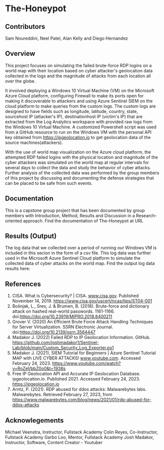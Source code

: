 # The-Honeypot

## Contributors
Sam Noureddini, Neel Patel, Alan Kelly and Diego Hernandez

## Overview
This project focuses on simulating the failed brute-force RDP logins on a world map with their location based on cyber attacker's geolocation data collected in the logs and the magnitude of attacks from each location all over the globe. 

It involved deploying a Windows 10 Virtual Machine (VM) on the Microsoft Azure Cloud platform, configuring Firewall to make its ports open for making it discoverable to attackers and using Azure Sentinel SIEM on the cloud platform to make queries from the custom logs. The custom logs are designed to have fields such as longitude, latitude, country, state, sourcehost IP (attacker's IP), destinationhost IP (victim's IP) that are extracted from the Log Analytics workspace with provided raw logs from the Windows 10 Virtual Machine. A customized Powershell script was used from a GitHub resource to run on the Windows VM with the personal API key obtained from https://ipgeolocation.io to get geolocation data of the source machines(attackers).

With the use of world map visualization on the Azure cloud platform, the attempted RDP failed logins with the physical location and magnitude of the cyber attackers was simulated on the world map at regular intervals for several days to collect the data and study the behavior of cyber attacks. Further analysis of the collected data was performed by the group members of this project by discussing and documenting the defense strategies that can be placed to be safe from such events. 


## Documentation

This is a capstone group project that has been documented by group members with Introduction, Method, Results and Discussion in a Research-oriented approach. 
Find the documentation of The-Honeypot at URL

## Results (Output)

The log data that we collected over a period of running our Windows VM is included in this secion in the form of a csv file. This log data was further used in the Microsoft Azure Sentinel Cloud platform to simulate the collected data of cyber attacks on the world map.
Find the output log data results here: 

## References
1. CISA. What is Cybersecurity? | CISA. www.cisa.gov. Published November 14, 2019. https://www.cisa.gov/uscert/ncas/tips/ST04-001
2. Bošnjak, L., Sres, J. & Brumen, B. (2018). Brute-force and dictionary attack on hashed real-world passwords. 1161-1166. doi:https://doi.org/10.23919/MIPRO.2018.8400211 
3.  Grover V. (2020) An Efficient Brute Force Attack Handling Techniques for Server Virtualization. SSRN Electronic Journal. doi:https://doi.org/10.2139/ssrn.3564447
4. Madakor J. (2022) Failed RDP to IP Geolocation Information. GitHub. https://github.com/joshmadakor1/Sentinel-Lab/blob/main/Custom_Security_Log_Exporter.ps1
5. Madakor J. (2021), SIEM Tutorial for Beginners | Azure Sentinel Tutorial MAP with LIVE CYBER ATTACKS! www.youtube.com. Accessed February 24, 2023. https://www.youtube.com/watch?v=RoZeVbbZ0o0&t=1938s
6. Free IP Geolocation API and Accurate IP Geolocation Database. ipgeolocation.io. Published 2021. Accessed February 24, 2023. https://ipgeolocation.io
7. Arntz, P. (2021). RDP abused for ddos attacks: Malwarebytes labs. Malwarebytes. Retrieved February 27, 2023, from https://www.malwarebytes.com/blog/news/2021/01/rdp-abused-for-ddos-attacks

## Acknowlegements
Michael Veenstra, Instructor, Fullstack Academy
Colin Reyes, Co-Instructor, Fullstack Academy
Garbo Loo, Mentor, Fullstack Academy
Josh Madakor, Instructor, Software, Content Creator - Youtuber
